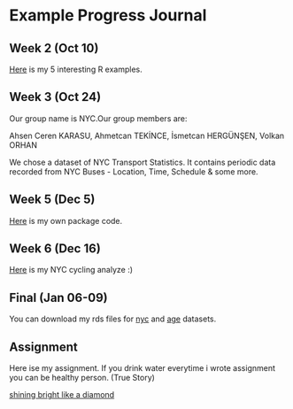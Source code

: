 # Example Progress Journal

## Week 2 (Oct 10)

[Here](files/pj-karasua.html) is my 5 interesting R examples. 

## Week 3 (Oct 24)

Our group name is NYC.Our group members are:

Ahsen Ceren KARASU, Ahmetcan TEKİNCE, İsmetcan HERGÜNŞEN, Volkan ORHAN

We chose a dataset of NYC Transport Statistics. It contains periodic data recorded from NYC Buses - Location, Time, Schedule & some more.

## Week 5 (Dec 5)

[Here](files/ack.R.html) is my own package code.

## Week 6 (Dec 16)

[Here](files/NYCycle.html) is my NYC cycling analyze :)

## Final (Jan 06-09)

You can download my rds files for [nyc](files/nyc.rds) and [age](files/age.rds) datasets.

## Assignment

Here ise my assignment. If you drink water everytime i wrote assignment you can be healthy person. (True Story)

[shining bright like a diamond](files/Diamonds.html)
